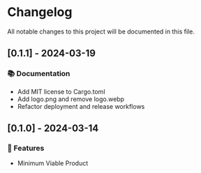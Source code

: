 # Changelog

All notable changes to this project will be documented in this file.

## [0.1.1] - 2024-03-19

### 📚 Documentation

- Add MIT license to Cargo.toml
- Add logo.png and remove logo.webp
- Refactor deployment and release workflows

## [0.1.0] - 2024-03-14

### 🚀 Features

- Minimum Viable Product

<!-- generated by git-cliff -->
